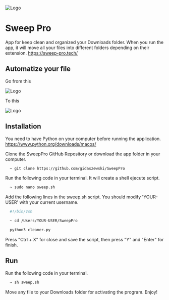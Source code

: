 
![Logo](https://res.cloudinary.com/dtcfj52hr/image/upload/v1706988090/Sweep%20Pro%20Website/vjcushjrjxa1dn76gtah.png)


# Sweep Pro

App for keep clean and organized your Downloads folder. When you run the app, it will move all your files into different folders depending on their extension.
https://sweep-pro.tech/


## Automatize your file

Go from this

![Logo](https://res.cloudinary.com/dtcfj52hr/image/upload/v1707086927/Sweep%20Pro%20Website/maxij7rztm10vofict24.png)

To this

![Logo](https://res.cloudinary.com/dtcfj52hr/image/upload/v1707086926/Sweep%20Pro%20Website/satabiy70hdggmis5kfc.png)



## Installation

You need to have Python on your computer before running the application.
https://www.python.org/downloads/macos/

Clone the SweepPro GitHub Repository or download the app folder in your computer.

```bash
  ~ git clone https://github.com/gidaszewski/SweepPro
```

Run the following code in your terminal. It will create a shell ejecute script.

```bash
  ~ sudo nano sweep.sh
```

Add the following lines in the sweep.sh script. You should modify 'YOUR-USER' with your current username.

```bash
  #!/bin/zsh

  ~ cd /Users/YOUR-USER/SweepPro

  python3 cleaner.py
```

Press "Ctrl + X" for close and save the script, then press "Y" and "Enter" for finish.

## Run

Run the following code in your terminal.

```bash
  ~ sh sweep.sh
```

Move any file to your Downloads folder for activating the program. Enjoy!
    
